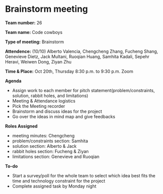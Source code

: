 # Brainstorm meeting

**Team number:**
26

**Team name:**
Code cowboys

**Type of meeting:**
Brainstorm

**Attendence:**
(10/10) Alberto Valencia, Chengcheng Zhang, Fucheng Shang, Genevieve Dietz, Jack Multani, Ruoqian Huang, Samhita Kadali, Sepehr Heravi, Weiwen Dong, Ziyan Zhu

**Time & Place:**
Oct 20th, Thursday 8:30 p.m. to 9:30 p.m. Zoom

**Agenda**
- Assign work to each member for pitch statement(problem/constraints, solution, rabbit holes, and limitations)
- Meeting & Attendance logistics 
- Pick the Meeting recorder
- Brainstorm and discuss ideas for the project
- Go over the ideas in mind map and give feedbacks

**Roles Assigned**
- meeting minutes: Chengcheng
- problem/constraints section: Samhita
- solution section: Alberto & Jack
- rabbit holes section: Fucheng & Ziyan
- limitations section: Genevieve and Ruoqian

**To-do**
- Start a survey/poll for the whole team to select which idea best fits the time and technology constraint for the project
- Complete assigned task by Monday night
